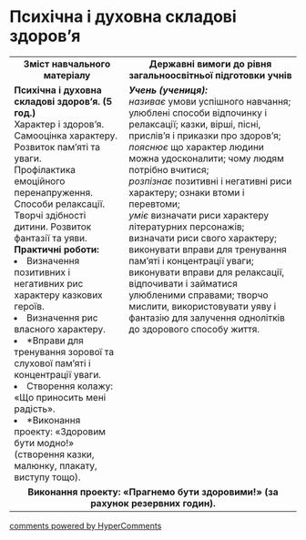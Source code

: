 <div id="hypercomments_widget" class="js-hypercomments-widget invisible"></div>

Психічна і духовна складові здоров’я
=============================================

<table>
  <tr>
    <td width="40%" align="center"><b>Зміст навчального матеріалу<b></td>
    <td width="60%" align="center"><b>Державні вимоги до рівня загальноосвітньої підготовки учнів</b></td>
  </tr>
  <tr>
    <td width="40%" style="vertical-align:top !important;">
    <b>Психічна і духовна складові здоров’я. (5 год.)</b><br>
    Характер і здоров’я.<br>
    Самооцінка характеру.<br>
    Розвиток пам’яті та уваги.<br>
    Профілактика емоційного перенапруження. Способи релаксації.<br>
    Творчі здібності дитини. Розвиток фантазії та уяви.<br>
    <b>Практичні роботи:</b>
    <li>
    Визначення позитивних і негативних рис характеру казкових героїв.
    </li>
    <li>
    Визначення рис власного характеру.
    </li>
    <li>
    *Вправи для тренування зорової та слухової пам’яті і концентрації уваги.
    </li>
    <li>
    Створення колажу: «Що приносить мені радість».
    </li>
    <li>
    *Виконання проекту: «Здоровим бути модно!» (створення казки, малюнку, плакату, виступу тощо).
    </li>
    </td>
    <td width="60%" style="vertical-align:top !important;">
    <i><b>Учень (учениця):</b></i><br>
    <i>називає</i> умови успішного навчання; улюблені способи відпочинку і релаксації; казки, вірші, пісні, прислів’я і приказки про здоров’я;<br>
    <i>пояснює</i> що характер людини можна удосконалити; чому людям потрібно вчитися;<br>
    <i>розпізнає</i> позитивні і негативні риси характеру; ознаки втоми і перевтоми;<br>
    <i>уміє</i> визначати риси характеру літературних персонажів; визначати риси свого характеру; виконувати вправи для тренування пам’яті і концентрації уваги; виконувати вправи для релаксації, відпочивати і займатися улюбленими справами; творчо мислити, використовувати уяву і фантазію для залучення однолітків до здорового способу життя.<br>
	</td>
   <tr>
    <td class="tg-amwm" colspan="2"><center><b>Виконання проекту: «Прагнемо бути здоровими!» (за рахунок резервних годин).</b></center></td>
  </tr>
</table>

<div class="js-hypercomments-container">
<a href="http://hypercomments.com" class="hc-link" title="comments widget">comments powered by HyperComments</a>
</div>